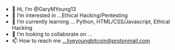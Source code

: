 - 👋 Hi, I’m @GaryMYoung13
- 👀 I’m interested in ...Ethical Hacking/Pentesting
- 🌱 I’m currently learning ... Python, HTML/CSS/Javascript, Ethical Hacking
- 💞️ I’m looking to collaborate on ...
- 📫 How to reach me ...liveyoungbitcoin@protonmail.com

<!---
GaryMYoung13/GaryMYoung13 is a ✨ special ✨ repository because its `README.md` (this file) appears on your GitHub profile.
You can click the Preview link to take a look at your changes.
--->
